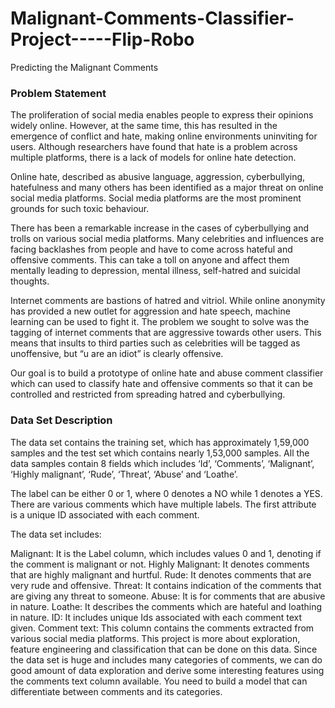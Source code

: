 # Malignant-Comments-Classifier-Project-----Flip-Robo

Predicting the Malignant Comments

### Problem Statement

The proliferation of social media enables people to express their opinions widely online. However, at the same time, this has resulted in the emergence of conflict and hate, making online environments uninviting for users. Although researchers have found that hate is a problem across multiple platforms, there is a lack of models for online hate detection.

Online hate, described as abusive language, aggression, cyberbullying, hatefulness and many others has been identified as a major threat on online social media platforms. Social media platforms are the most prominent grounds for such toxic behaviour.

There has been a remarkable increase in the cases of cyberbullying and trolls on various social media platforms. Many celebrities and influences are facing backlashes from people and have to come across hateful and offensive comments. This can take a toll on anyone and affect them mentally leading to depression, mental illness, self-hatred and suicidal thoughts.

Internet comments are bastions of hatred and vitriol. While online anonymity has provided a new outlet for aggression and hate speech, machine learning can be used to fight it. The problem we sought to solve was the tagging of internet comments that are aggressive towards other users. This means that insults to third parties such as celebrities will be tagged as unoffensive, but “u are an idiot” is clearly offensive.

Our goal is to build a prototype of online hate and abuse comment classifier which can used to classify hate and offensive comments so that it can be controlled and restricted from spreading hatred and cyberbullying.

### Data Set Description

The data set contains the training set, which has approximately 1,59,000 samples and the test set which contains nearly 1,53,000 samples. All the data samples contain 8 fields which includes ‘Id’, ‘Comments’, ‘Malignant’, ‘Highly malignant’, ‘Rude’, ‘Threat’, ‘Abuse’ and ‘Loathe’.

The label can be either 0 or 1, where 0 denotes a NO while 1 denotes a YES. There are various comments which have multiple labels. The first attribute is a unique ID associated with each comment.

The data set includes:

Malignant: It is the Label column, which includes values 0 and 1, denoting if the comment is malignant or not.
Highly Malignant: It denotes comments that are highly malignant and hurtful.
Rude: It denotes comments that are very rude and offensive.
Threat: It contains indication of the comments that are giving any threat to someone.
Abuse: It is for comments that are abusive in nature.
Loathe: It describes the comments which are hateful and loathing in nature.
ID: It includes unique Ids associated with each comment text given.
Comment text: This column contains the comments extracted from various social media platforms.
This project is more about exploration, feature engineering and classification that can be done on this data. Since the data set is huge and includes many categories of comments, we can do good amount of data exploration and derive some interesting features using the comments text column available. You need to build a model that can differentiate between comments and its categories.
